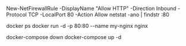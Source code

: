 New-NetFirewallRule -DisplayName "Allow HTTP" -Direction Inbound -Protocol TCP -LocalPort 80 -Action Allow
netstat -ano | findstr :80

docker ps
docker run -d -p 80:80 --name my-nginx nginx

docker-compose down
docker-compose up -d
